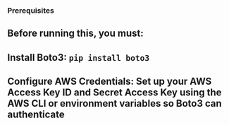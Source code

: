 ### Prerequisites
## Before running this, you must:

## Install Boto3: ```pip install boto3```

## Configure AWS Credentials: Set up your AWS Access Key ID and Secret Access Key using the AWS CLI or environment variables so Boto3 can authenticate
